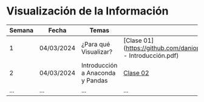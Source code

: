 # Visualización de la Información
| Semana | Fecha       | Temas           | Clase Teórica                                   | Notebook                                       |
|--------|-------------|-----------------|-------------------------------------------------|------------------------------------------------|
| 1      | 04/03/2024  | ¿Para qué Visualizar?  | [Clase 01](https://github.com/daniopitz/visualizacion/clases_teoricas/[01]_VIS - Introducción.pdf)| [Link](url_del_notebook)                       |
| 2      | 04/03/2024  | Introducción a Anaconda y Pandas  | [Clase 02](url_de_la_clase_teorica)                | [Link](url_del_notebook)                       |
| ...    | ...        | ...             | ...                                             | ...                                            |

